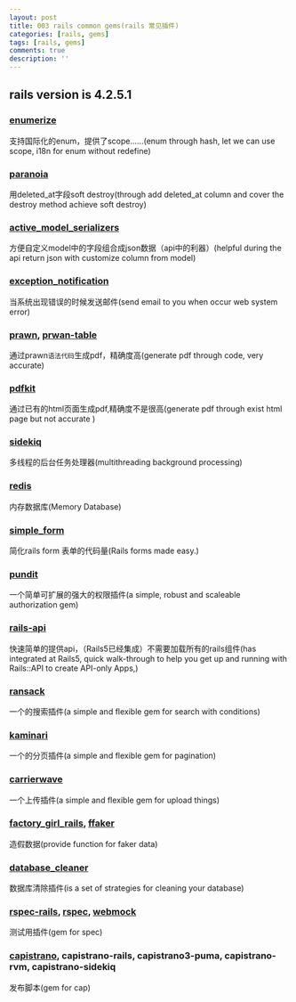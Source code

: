 ```yaml
---
layout: post
title: 003 rails common gems(rails 常见插件)
categories: [rails, gems]
tags: [rails, gems]
comments: true
description: ''
---
```


## rails version is 4.2.5.1

### [enumerize](https://github.com/brainspec/enumerize)
支持国际化的enum，提供了scope......(enum through hash, let we can use scope, i18n for enum without redefine)

### [paranoia](https://github.com/rubysherpas/paranoia)
用deleted_at字段soft destroy(through add deleted_at column and cover the destroy method achieve soft destroy)

### [active_model_serializers](https://github.com/rails-api/active_model_serializers)
方便自定义model中的字段组合成json数据（api中的利器）(helpful during the api return json with customize column from model)

### [exception_notification](https://github.com/rails/exception_notification)
当系统出现错误的时候发送邮件(send email to you when occur web system error)


### [prawn](https://github.com/prawnpdf/prawn), [prwan-table](https://github.com/prawnpdf/prawn-table)
通过prawn`语法代码`生成pdf，精确度高(generate pdf through code, very accurate)

### [pdfkit](https://github.com/devongovett/pdfkit)
通过已有的html页面生成pdf,精确度不是很高(generate pdf through exist html page but not accurate )

### [sidekiq](https://github.com/mperham/sidekiq)
多线程的后台任务处理器(multithreading background processing)

### [redis](https://github.com/antirez/redis)
内存数据库(Memory Database)

### [simple_form](https://github.com/plataformatec/simple_form)
简化rails form 表单的代码量(Rails forms made easy.)

### [pundit](https://github.com/elabs/pundit)
一个简单可扩展的强大的权限插件(a simple, robust and scaleable authorization gem)

### [rails-api](https://github.com/rails-api/rails-api)
快速简单的提供api，（Rails5已经集成）不需要加载所有的rails组件(has integrated at Rails5, quick walk-through to help you get up and running with Rails::API to create API-only Apps,)

### [ransack](https://github.com/activerecord-hackery/ransack)
一个的搜索插件(a simple and flexible gem for search with conditions)

### [kaminari](https://github.com/amatsuda/kaminari)
一个的分页插件(a simple and flexible gem for pagination)

### [carrierwave](https://github.com/carrierwaveuploader/carrierwave)
一个上传插件(a simple and flexible gem for upload things)

### [factory_girl_rails](https://github.com/thoughtbot/factory_girl_rails), [ffaker](https://github.com/ffaker/ffaker)
造假数据(provide function for faker data)

### [database_cleaner](https://github.com/DatabaseCleaner/database_cleaner)
数据库清除插件(is a set of strategies for cleaning your database)

### [rspec-rails](https://github.com/rspec/rspec-rails), [rspec](https://github.com/rspec/rspec), [webmock](https://github.com/bblimke/webmock)
测试用插件(gem for spec)

### [capistrano](https://github.com/capistrano/capistrano), capistrano-rails, capistrano3-puma, capistrano-rvm, capistrano-sidekiq
发布脚本(gem for cap)
